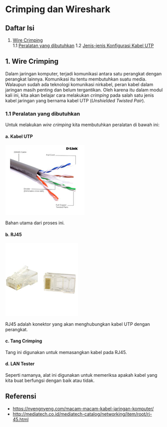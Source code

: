 # Crimping dan Wireshark

## Daftar Isi
1. [Wire Crimping](#wire-crimping)  
   1.1 [Peralatan yang dibutuhkan](#peralatan-yang-dibutuhkan)
1.2 [Jenis-jenis Konfigurasi Kabel UTP]()


## 1. Wire Crimping
Dalam jaringan komputer, terjadi komunikasi antara satu perangkat dengan perangkat lainnya. Komunikasi itu tentu membutuhkan suatu media. Walaupun sudah ada teknologi komunikasi nirkabel, peran kabel dalam jaringan masih penting dan belum tergantikan. Oleh karena itu dalam modul kali ini, kita akan belajar cara melakukan _crimping_ pada salah satu jenis kabel jaringan yang bernama kabel UTP (_Unshielded Twisted Pair_).

### 1.1 Peralatan yang dibutuhkan
Untuk melakukan _wire crimping_ kita membutuhkan peralatan di bawah ini:
#### a. Kabel UTP
![Kabel UTP](images/kabelutp.jpg)

Bahan utama dari proses ini.
#### b. RJ45
![Kabel UTP](images/rj45.jpg)

RJ45 adalah konektor yang akan menghubungkan kabel UTP dengan perangkat.
#### c. Tang Crimping
Tang ini digunakan untuk memasangkan kabel pada RJ45.
#### d. LAN Tester
Seperti namanya, alat ini digunakan untuk memeriksa apakah kabel yang kita buat berfungsi dengan baik atau tidak.


## Referensi
+ https://nyengnyeng.com/macam-macam-kabel-jaringan-komputer/
+ http://mediatech.co.id/mediatech-catalog/networking/item/root/rj-45.html

<!--stackedit_data:
eyJoaXN0b3J5IjpbLTEzNDUzOTUzOTksMTU0NDIzNDM2MCwtMj
YyMzc2ODIsMTM5Mjg4NTE3OCwzNzkzMjUwNTAsNjUzODUzNzYy
LC0yMTM0MTA2MTUxLDcyMjc2NDMwXX0=
-->